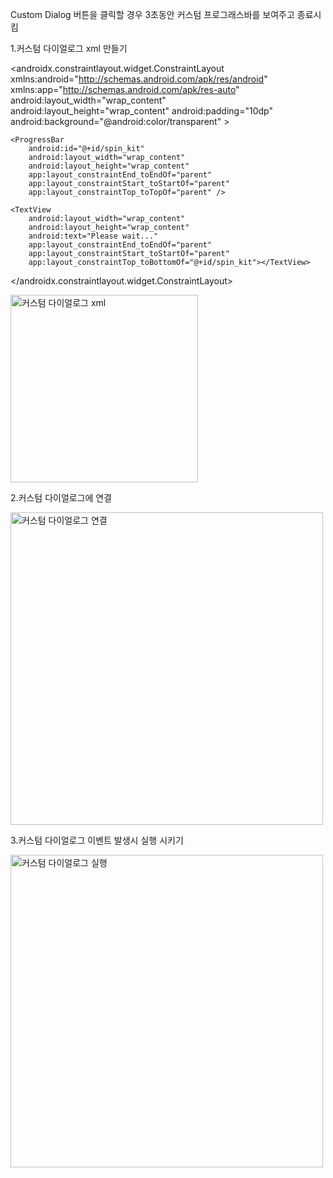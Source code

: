 Custom Dialog
버튼을 클릭할 경우 3초동안 커스텀 프로그래스바를 보여주고 종료시킴

1.커스텀 다이얼로그 xml 만들기

<?xml version="1.0" encoding="utf-8"?>
<androidx.constraintlayout.widget.ConstraintLayout xmlns:android="http://schemas.android.com/apk/res/android"
    xmlns:app="http://schemas.android.com/apk/res-auto"
    android:layout_width="wrap_content"
    android:layout_height="wrap_content"
    android:padding="10dp"
    android:background="@android:color/transparent"
    >

    <ProgressBar
        android:id="@+id/spin_kit"
        android:layout_width="wrap_content"
        android:layout_height="wrap_content"
        app:layout_constraintEnd_toEndOf="parent"
        app:layout_constraintStart_toStartOf="parent"
        app:layout_constraintTop_toTopOf="parent" />

    <TextView
        android:layout_width="wrap_content"
        android:layout_height="wrap_content"
        android:text="Please wait..."
        app:layout_constraintEnd_toEndOf="parent"
        app:layout_constraintStart_toStartOf="parent"
        app:layout_constraintTop_toBottomOf="@+id/spin_kit"></TextView>

</androidx.constraintlayout.widget.ConstraintLayout>

<img width="300" alt="커스텀 다이얼로그 xml" src="https://user-images.githubusercontent.com/28819051/139573423-f236103b-e00f-4797-9662-afc95c89f2f8.PNG">

2.커스텀 다이얼로그에 연결

<img width="500" alt="커스텀 다이얼로그 연결" src="https://user-images.githubusercontent.com/28819051/139573441-0fe0c0ef-ed1e-4cfc-8a19-5bd3934646ad.PNG">

3.커스텀 다이얼로그 이벤트 발생시 실행 시키기

<img width="500" alt="커스텀 다이얼로그 실행" src="https://user-images.githubusercontent.com/28819051/139573481-d7ac9336-8d5b-4fe0-8891-1623f5d76ec0.PNG">


